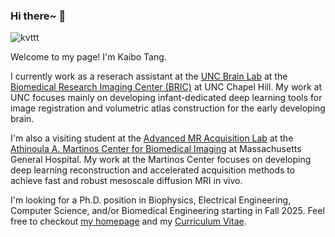 ### Hi there~ 👋
 
<p align="left"> <img src="https://github-readme-stats.vercel.app/api?username=kvttt&show_icons=true&theme=gotham" alt="kvttt" />

Welcome to my page! I'm Kaibo Tang. 

I currently work as a reserach assistant at the [UNC Brain Lab](https://bbm.web.unc.edu/) at the [Biomedical Research Imaging Center (BRIC)](https://www.med.unc.edu/bric/) at UNC Chapel Hill. My work at UNC focuses mainly on developing infant-dedicated deep learning tools for image registration and volumetric atlas construction for the early developing brain.

I'm also a visiting student at the [Advanced MR Acquisition Lab](https://mriacq-lab.martinos.org/) at the [Athinoula A. Martinos Center for Biomedical Imaging](https://www.martinos.org/) at Massachusetts General Hospital. My work at the Martinos Center focuses on developing deep learning reconstruction and accelerated acquisition methods to achieve fast and robust mesoscale diffusion MRI in vivo.

I'm looking for a Ph.D. position in Biophysics, Electrical Engineering, Computer Science, and/or Biomedical Engineering starting in Fall 2025. Feel free to checkout [my homepage](https://kvttt.github.io/) and my [Curriculum Vitae](https://kvttt.github.io/files/Kaibo_Tang_CV.pdf).
